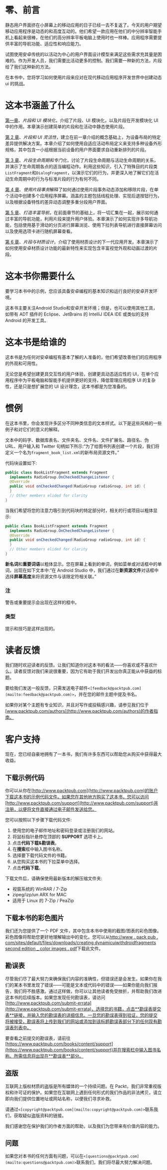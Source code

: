 # 零、前言

静态用户界面挤在小屏幕上的移动应用的日子已经一去不复返了。今天的用户期望移动应用程序是动态的和高度互动的。他们希望一款应用在他们的中分辨率智能手机上看起来很棒，在他们的高分辨率平板电脑上使用时也一样棒。应用程序需要提供丰富的导航功能、适应性和响应能力。

试图使用安卓传统的以活动为中心的用户界面设计模型来满足这些需求充其量是困难的。作为开发人员，我们需要比活动更多的控制。我们需要一种新的方法，片段给了我们这种新的方法。

在本书中，您将学习如何使用片段来应对在现代移动应用程序开发世界中创建动态 ui 的挑战。

# 这本书涵盖了什么

[第一章](1.html "Chapter 1. Fragments and UI Modularization")、*片段和 UI 模块化*，介绍了片段、UI 模块化，以及片段在开发模块化 UI 中的作用。本章演示创建简单的片段和在活动中静态使用片段。

[第 2 章](2.html "Chapter 2. Fragments and UI Flexibility")、*片段和 UI 灵活性*，建立在前一章介绍的概念基础上，为设备布局的特定差异提供解决方案。本章介绍了如何使用自适应活动布局定义来支持多种设备外形规格，其中包含一小组根据当前设备的用户界面要求自动重新排列的片段。

[第 3 章](3.html "Chapter 3. Fragment Life Cycle and Specialization")、*片段生命周期和专门化*，讨论了片段生命周期与活动生命周期的关系，并演示了生命周期各点的适当编程动作。利用这些知识，引入了特殊目的片段类`ListFragment`和`DialogFragment`，以演示它们的行为，并更深入地了解它们在活动生命周期中的行为与标准片段的行为有何不同。

[第 4 章](4.html "Chapter 4. Working with Fragment Transactions")、*使用片段事务*解释了如何通过使用片段事务动态添加和移除片段，在单个活动中创建多个应用程序屏幕。涵盖的主题包括线程处理、实现后退按钮行为，以及根据设备特性的差异动态调整多重分段用户界面。

[第 5 章](5.html "Chapter 5. Creating Rich Navigation")、*打造丰富导航*，在前面章节的基础上，将一切汇集在一起，展示如何通过丰富的导航功能，利用片段来提升用户体验。本章演示了如何实现许多导航功能，包括使用基于滑动的分页进行屏幕浏览、使用下拉列表导航进行直接屏幕访问以及使用选项卡进行随机屏幕查看。

[第 6 章](6.html "Chapter 6. Fragments and Material Design")、*片段与材质设计*，介绍了使用材质设计的下一代应用开发。本章演示了如何使用安卓材质设计功能的最新特性来实现包含丰富视觉外观和动画过渡的片段。

# 这本书你需要什么

要学习本书中的示例，您应该具备安卓编程的基本知识和运行良好的安卓开发环境。

这本书主要关注Android Studio和安卓开发环境；但是，也可以使用其他工具，如带有 ADT 插件的 Eclipse、JetBrains 的 IntelliJ IDEA IDE 或类似的支持 Android 的开发工具。

# 这本书是给谁的

这本书是为任何对安卓编程有基本了解的人准备的，他们希望改善他们的应用程序的外观和可用性。

无论您是希望创建更具交互性的用户体验，创建更具动态适应性的 UI，在单个应用程序中为平板电脑和智能手机提供更好的支持，降低管理应用程序 UI 的复杂性，还是只是想扩展您的 UI 设计理念，这本书都是为您准备的。

# 惯例

在这本书里，你会发现许多区分不同种类信息的文本样式。以下是这些风格的一些例子和对它们的意义的解释。

文本中的码字、数据库表名、文件夹名、文件名、文件扩展名、路径名、伪 URL、用户输入和 Twitter 句柄如下所示:“为了给图书列表创建一个片段，我们将定义一个名为`fragment_book_list.xml`的新布局资源文件。”

代码块设置如下:

```java
public class BookListFragment extends Fragment
  implements RadioGroup.OnCheckedChangeListener {
  @Override
  public void onCheckedChanged(RadioGroup radioGroup, int id) {
  }
  // Other members elided for clarity
}
```

当我们希望将您的注意力吸引到代码块的特定部分时，相关的行或项目以粗体显示:

```java
public class BookListFragment extends Fragment
  implements RadioGroup.OnCheckedChangeListener {
  @Override
  public void onCheckedChanged(RadioGroup radioGroup, int id) {
  }
  // Other members elided for clarity
}
```

**新名词**和**重要词语**以粗体显示。您在屏幕上看到的单词，例如菜单或对话框中的单词，出现在如下文本中:“在 Android Studio 中，我们通过在**新资源文件**对话框中选择**屏幕高度**来将资源文件与该限定符相关联。”

### 注

警告或重要提示会出现在这样的框中。

### 类型

提示和技巧是这样出现的。

# 读者反馈

我们随时欢迎读者的反馈。让我们知道你对这本书的看法——你喜欢或不喜欢什么。读者反馈对我们来说很重要，因为它有助于我们开发出你真正能从中获益的标题。

要给我们发送一般反馈，只需发送电子邮件`<[feedback@packtpub.com](mailto:feedback@packtpub.com)>`，并在您的邮件主题中提及书名。

如果你对某个主题有专业知识，并且对写作或投稿感兴趣，请参见我们位于[www.packtpub.com/authors](http://www.packtpub.com/authors)的作者指南。

# 客户支持

现在，您已经自豪地拥有了一本书，我们有许多东西可以帮助您从购买中获得最大收益。

## 下载示例代码

你可以从你在[http://www.packtpub.com](http://www.packtpub.com)的账户下载这本书的示例代码文件。如果您在其他地方购买了这本书，您可以访问[http://www.packtpub.com/support](http://www.packtpub.com/support)并注册，以便将文件直接通过电子邮件发送给您。

您可以按照以下步骤下载代码文件:

1.  使用您的电子邮件地址和密码登录或注册我们的网站。
2.  将鼠标指针悬停在顶部的 **SUPPORT** 选项卡上。
3.  点击**代码下载&勘误表**。
4.  在**搜索**框中输入图书名称。
5.  选择要下载代码文件的书籍。
6.  从您购买这本书的下拉菜单中选择。
7.  点击**代码下载**。

下载文件后，请确保使用最新版本的解压缩文件夹:

*   视窗系统的 WinRAR / 7-Zip
*   zipeg/izp/un ARX for MAC
*   适用于 Linux 的 7-Zip / PeaZip

## 下载本书的彩色图片

我们还为您提供了一个 PDF 文件，其中包含本书中使用的截图/图表的彩色图像。彩色图像将帮助您更好地理解输出中的变化。您可以从[http://www . pack pub . com/sites/default/files/downloads/creating dynamicuiwithdroidfragments second edition _ color images . pdf](http://www.packtpub.com/sites/default/files/downloads/CreatingDynamicUIwithAndroidFragmentsSecondEdition_ColorImages.pdf)下载此文件。

## 勘误表

尽管我们尽了最大努力来确保我们内容的准确性，但错误还是会发生。如果你在我们的某本书里发现了错误——可能是文本或代码中的错误——如果你能向我们报告，我们将不胜感激。通过这样做，你可以让其他读者免受挫折，并帮助我们改进这本书的后续版本。如果您发现任何勘误表，请访问[http://www.packtpub.com/submit-errata](http://www.packtpub.com/submit-errata)，选择您的书籍，点击**勘误表提交表**链接，并输入您的勘误表的详细信息。一旦您的勘误表得到验证，您的提交将被接受，勘误表将上传到我们的网站或添加到该标题勘误表部分下的任何现有勘误表列表中。

要查看之前提交的勘误表，请前往[https://www.packtpub.com/books/content/support](https://www.packtpub.com/books/content/support)并在搜索栏中输入图书名称。所需信息将出现在**勘误表**部分。

## 盗版

互联网上版权材质的盗版是所有媒体的一个持续问题。在 Packt，我们非常重视版权和许可证的保护。如果您在互联网上遇到任何形式的我们作品的非法拷贝，请立即向我们提供位置地址或网站名称，以便我们寻求补救。

请通过`<[copyright@packtpub.com](mailto:copyright@packtpub.com)>`联系我们，获取疑似盗版资料的链接。

我们感谢您在保护我们的作者方面的帮助，以及我们为您带来有价值内容的能力。

## 问题

如果您对本书的任何方面有问题，可以在`<[questions@packtpub.com](mailto:questions@packtpub.com)>`联系我们，我们将尽最大努力解决问题。